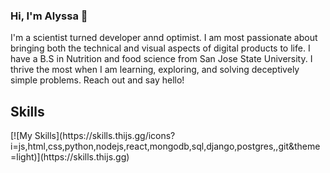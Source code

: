 ### Hi, I'm Alyssa 👋

I'm a scientist turned developer annd optimist. I am most passionate about bringing both the technical and visual aspects of digital products to life. I have a B.S in Nutrition and food science from San Jose State University. I thrive the most when I am learning, exploring, and solving deceptively simple problems. Reach out and say hello!


<h2> Skills </h2>
[![My Skills](https://skills.thijs.gg/icons?i=js,html,css,python,nodejs,react,mongodb,sql,django,postgres,,git&theme=light)](https://skills.thijs.gg)
